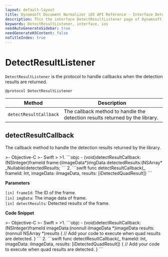 ```yaml
---
layout: default-layout
title: Dynamsoft Document Normalizer iOS API Reference - Interface DetectResultListener
description: This the interface DetectResultListener page of Dynamsoft Document Normalizer for iOS SDK.
keywords: DetectResultListener, interface, ios
needAutoGenerateSidebar: true
needGenerateH3Content: false
noTitleIndex: true
---
```


# DetectResultListener

`DetectResultListener` is the protocol to handle callbacks when the detection results are returned.

```objc
@protocol DetectResultListener
```

| Method | Description |
| ------ | ----------- |
| `detectResultCallback` | The callback method to handle the detection results returned by the library. |

## detectResultCallback

The callback method to handle the detection results returned by the library.

<div class="sample-code-prefix"></div>
>- Objective-C
>- Swift
>
>1. 
```objc
- (void)detectResultCallback:(NSInteger)frameId frame:(iImageData*)imgData detectedResults:(NSArray<iDetectedQuadResult*>* _Nullable)detectedResults;
```
2. 
```swift
func detectResultCallback(_ frameId: Int, imageData: iImageData, results: [iDetectedQuadResult])
```

**Parameters**

`[in] frameId`: The ID of the frame.  
`[in] imgData`: The image data of frame.  
`[in] detectResults`: Detected results of the frame.

**Code Snippet**

<div class="sample-code-prefix"></div>
>- Objective-C
>- Swift
>
>1. 
```objc
- (void)detectResultCallback:(NSInteger)frameId imageData:(nonnull iImageData *)imageData results:(nonnull NSArray<iDetectedQuadResult *> *)results {
    // Add your code to execute when quad results are detected. 
}
```
2. 
```swift
func detectResultCallback(_ frameId: Int, imageData: iImageData, results: [iDetectedQuadResult]) {
    // Add your code to execute when quad results are detected.
}
```
